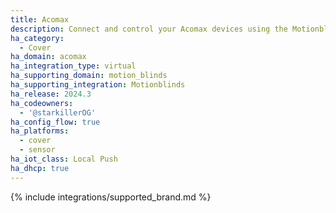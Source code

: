```yaml
---
title: Acomax
description: Connect and control your Acomax devices using the Motionblinds integration
ha_category:
  - Cover
ha_domain: acomax
ha_integration_type: virtual
ha_supporting_domain: motion_blinds
ha_supporting_integration: Motionblinds
ha_release: 2024.3
ha_codeowners:
  - '@starkillerOG'
ha_config_flow: true
ha_platforms:
  - cover
  - sensor
ha_iot_class: Local Push
ha_dhcp: true
---
```


{% include integrations/supported_brand.md %}
